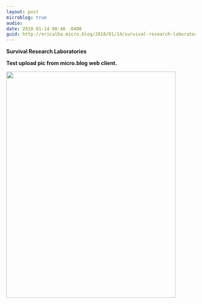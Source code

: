 ```yaml
---
layout: post
microblog: true
audio: 
date: 2018-01-14 08:40 -0400
guid: http://ericalba.micro.blog/2018/01/14/survival-research-laboratoriestest.html
---
```

**Survival Research Laboratories**

__Test upload pic from micro.blog web client.__



<img src="http://micro.ericalba.com/uploads/2018/ecb5fba6ea.jpg" width="450" height="600" />

